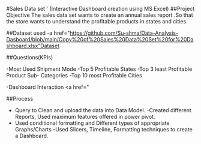 #Sales Data set ' (Interactive Dashboard creation using MS Excel)
##Project Objective
The sales data set wants to create an annual sales report .So that the store wants to understand the
 profitable products in states and cities.

##Dataset used
-a href="https://github.com/Su-shma/Data-Analysis-Dasboard/blob/main/Copy%20of%20Sales%20Data%20Set%20for%20Dashboard.xlsx"Dataset</a>

##Questions(KPIs)

-Most Used Shipment Mode
-Top 5 Profitable States
-Top 3 least Profitable Product Sub- Categories
-Top 10 most Profitable Cities


-Dashboard Interaction <a href="

##Process

-  Query to Clean and upload the data into Data Model.
-Created different Reports, Used maximum features offered in power pivot.
- Used conditional formatting and Different types of appropriate Graphs/Charts
-Used Slicers, Timeline, Formatting techniques to create a Dashboard.

